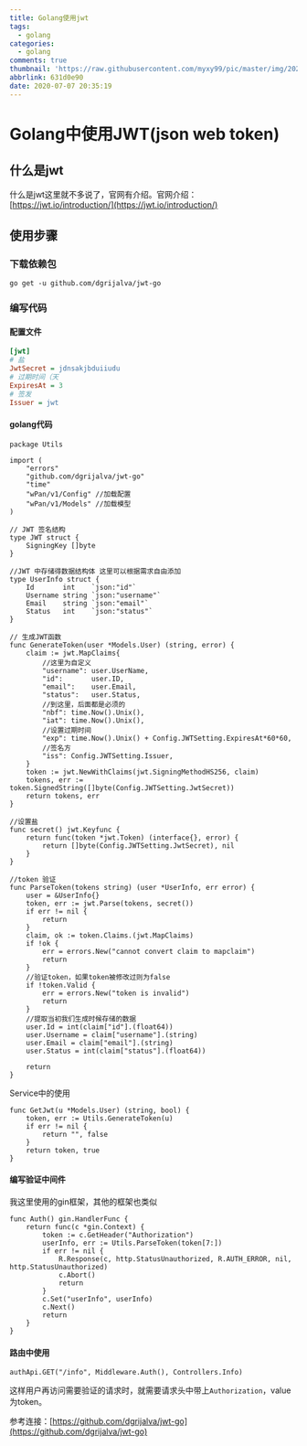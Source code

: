 ```yaml
---
title: Golang使用jwt
tags:
  - golang
categories:
  - golang
comments: true
thumbnail: 'https://raw.githubusercontent.com/myxy99/pic/master/img/20200707204230.png'
abbrlink: 631d0e90
date: 2020-07-07 20:35:19
---
```

# Golang中使用JWT(json web token)

## 什么是jwt
什么是jwt这里就不多说了，官网有介绍。官网介绍：[https://jwt.io/introduction/](https://jwt.io/introduction/)

## 使用步骤

### 下载依赖包

```golang
go get -u github.com/dgrijalva/jwt-go

```

### 编写代码

#### 配置文件

```ini
[jwt]
# 盐
JwtSecret = jdnsakjbduiiudu
# 过期时间（天
ExpiresAt = 3
# 签发
Issuer = jwt

```

#### golang代码

```golang
package Utils

import (
	"errors"
	"github.com/dgrijalva/jwt-go"
	"time"
	"wPan/v1/Config" //加载配置
	"wPan/v1/Models" //加载模型
)

// JWT 签名结构
type JWT struct {
	SigningKey []byte
}

//JWT 中存储得数据结构体 这里可以根据需求自由添加
type UserInfo struct {
	Id       int    `json:"id"`
	Username string `json:"username"`
	Email    string `json:"email"`
	Status   int    `json:"status"`
}

// 生成JWT函数
func GenerateToken(user *Models.User) (string, error) {
	claim := jwt.MapClaims{
		//这里为自定义
		"username": user.UserName,
		"id":       user.ID,
		"email":    user.Email,
		"status":   user.Status,
		//到这里，后面都是必须的
		"nbf": time.Now().Unix(),
		"iat": time.Now().Unix(),
		//设置过期时间
		"exp": time.Now().Unix() + Config.JWTSetting.ExpiresAt*60*60,
		//签名方
		"iss": Config.JWTSetting.Issuer,
	}
	token := jwt.NewWithClaims(jwt.SigningMethodHS256, claim)
	tokens, err := token.SignedString([]byte(Config.JWTSetting.JwtSecret))
	return tokens, err
}

//设置盐
func secret() jwt.Keyfunc {
	return func(token *jwt.Token) (interface{}, error) {
		return []byte(Config.JWTSetting.JwtSecret), nil
	}
}

//token 验证
func ParseToken(tokens string) (user *UserInfo, err error) {
	user = &UserInfo{}
	token, err := jwt.Parse(tokens, secret())
	if err != nil {
		return
	}
	claim, ok := token.Claims.(jwt.MapClaims)
	if !ok {
		err = errors.New("cannot convert claim to mapclaim")
		return
	}
	//验证token，如果token被修改过则为false
	if !token.Valid {
		err = errors.New("token is invalid")
		return
	}
	//提取当初我们生成时候存储的数据
	user.Id = int(claim["id"].(float64))
	user.Username = claim["username"].(string)
	user.Email = claim["email"].(string)
	user.Status = int(claim["status"].(float64))

	return
}

```

Service中的使用

```golang
func GetJwt(u *Models.User) (string, bool) {
	token, err := Utils.GenerateToken(u)
	if err != nil {
		return "", false
	}
	return token, true
}

```

#### 编写验证中间件
我这里使用的gin框架，其他的框架也类似
```golang
func Auth() gin.HandlerFunc {
	return func(c *gin.Context) {
		token := c.GetHeader("Authorization")
		userInfo, err := Utils.ParseToken(token[7:])
		if err != nil {
			R.Response(c, http.StatusUnauthorized, R.AUTH_ERROR, nil, http.StatusUnauthorized)
			c.Abort()
			return
		}
		c.Set("userInfo", userInfo)
		c.Next()
		return
	}
}

```

#### 路由中使用
```golang
authApi.GET("/info", Middleware.Auth(), Controllers.Info)

```

这样用户再访问需要验证的请求时，就需要请求头中带上``Authorization``，value为token。

参考连接：[https://github.com/dgrijalva/jwt-go](https://github.com/dgrijalva/jwt-go)
